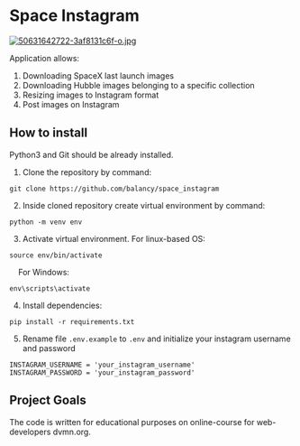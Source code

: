 # Space Instagram

[![50631642722-3af8131c6f-o.jpg](https://i.postimg.cc/9M0prpgv/50631642722-3af8131c6f-o.jpg)](https://postimg.cc/ZBk3QrSc)

Application allows:
1. Downloading SpaceX last launch images
2. Downloading Hubble images belonging to a specific collection
3. Resizing images to Instagram format
4. Post images on Instagram

## How to install
Python3 and Git should be already installed. 

1. Clone the repository by command:
```console
git clone https://github.com/balancy/space_instagram
```
2. Inside cloned repository create virtual environment by command:
```console
python -m venv env
```
3. Activate virtual environment. For linux-based OS:
```console
source env/bin/activate
```
&nbsp;&nbsp;&nbsp;&nbsp;For Windows:
```console
env\scripts\activate
```
4. Install dependencies:
```
pip install -r requirements.txt
```
5. Rename file `.env.example` to `.env` and initialize your instagram username and password
```console
INSTAGRAM_USERNAME = 'your_instagram_username'
INSTAGRAM_PASSWORD = 'your_instagram_password'
```
## Project Goals
The code is written for educational purposes on online-course for web-developers dvmn.org.